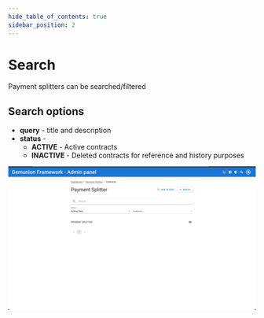 ```yaml
---
hide_table_of_contents: true
sidebar_position: 2
---
```


# Search

Payment splitters can be searched/filtered

## Search options

- **query** - title and description
- **status** -
    - **ACTIVE** - Active contracts
    - **INACTIVE** - Deleted contracts for reference and history purposes

![Payment splitter search](/img/admin/mechanics-meta/payment-splitter/splitter_search.png)

